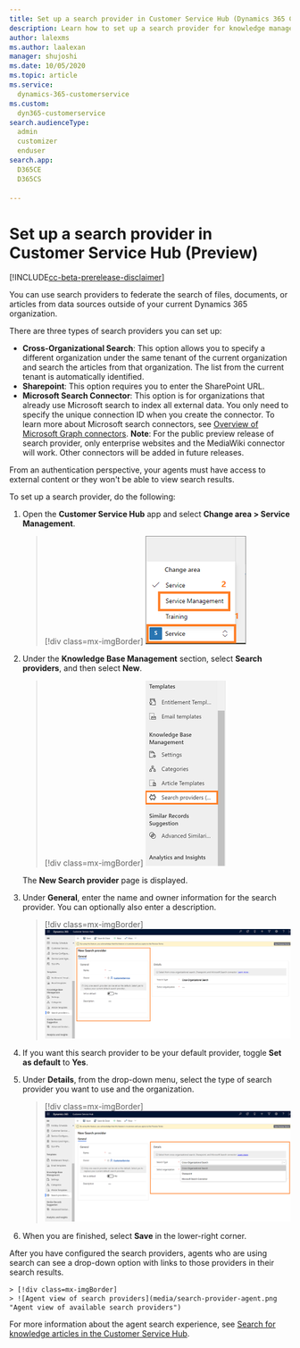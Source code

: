 ```yaml
---
title: Set up a search provider in Customer Service Hub (Dynamics 365 Customer Service) | MicrosoftDocs
description: Learn how to set up a search provider for knowledge management in Dynamics 365 Customer Service
author: lalexms
ms.author: laalexan
manager: shujoshi
ms.date: 10/05/2020
ms.topic: article
ms.service: 
  dynamics-365-customerservice
ms.custom: 
  dyn365-customerservice
search.audienceType: 
  admin
  customizer
  enduser
search.app: 
  D365CE
  D365CS
  
---
```


# Set up a search provider in Customer Service Hub (Preview)

[!INCLUDE[cc-beta-prerelease-disclaimer](../includes/cc-beta-prerelease-disclaimer.md)]

You can use search providers to federate the search of files, documents, or articles from data sources outside of your current Dynamics 365 organization.

There are three types of search providers you can set up: 
  -	**Cross-Organizational Search**: This option allows you to specify a different organization under the same tenant of the current organization and search the articles from that organization. The list from the current tenant is automatically identified. 
  -	**Sharepoint**: This option requires you to enter the SharePoint URL. 
  -	**Microsoft Search Connector**: This option is for organizations that already use Microsoft search to index all external data. You only need to specify the unique connection ID when you create the connector. To learn more about Microsoft search connectors, see [Overview of Microsoft Graph connectors](https://docs.microsoft.com/microsoftsearch/connectors-overview). **Note**: For the public preview release of search provider, only enterprise websites and the MediaWiki connector will work. Other connectors will be added in future releases.
  
From an authentication perspective, your agents must have access to external content or they won't be able to view search results. 

To set up a search provider, do the following:

1.	Open the **Customer Service Hub** app and select **Change area > Service Management**.

    > [!div class=mx-imgBorder]
    > ![Select service management](media/ka-select-service-management.png "Select service management")

2.	Under the **Knowledge Base Management** section, select **Search providers**, and then select **New**.

    > [!div class=mx-imgBorder]
    > ![Select search providers](media/select-search-providers.png "Select search providers")
    
    The **New Search provider** page is displayed.

3.	Under **General**, enter the name and owner information for the search provider. You can optionally also enter a description.

    > [!div class=mx-imgBorder]
    > ![Enter general information for a new search provider](media/new-search-provider.png "Enter the general information for the new search provider")
    
4. If you want this search provider to be your default provider, toggle **Set as default** to **Yes**.
    
5. Under **Details**, from the drop-down menu, select the type of search provider you want to use and the organization.

    > [!div class=mx-imgBorder]
    > ![Select the search provider type and organization](media/search-provider-details.png "Select the search provider type and organization")

6. When you are finished, select **Save** in the lower-right corner.

After you have configured the search providers, agents who are using search can see a drop-down option with links to those providers in their search results.

    > [!div class=mx-imgBorder]
    > ![Agent view of search providers](media/search-provider-agent.png "Agent view of available search providers")

For more information about the agent search experience, see [Search for knowledge articles in the Customer Service Hub](search-knowledge-articles-csh.md).

